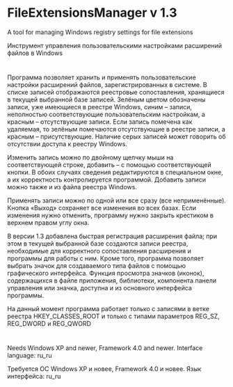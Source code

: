 # FileExtensionsManager v 1.3
A tool for managing Windows registry settings for file extensions

Инструмент управления пользовательскими настройками расширений файлов в Windows
#
Программа позволяет хранить и применять пользовательские настройки расширений файлов, зарегистрированных в системе.
В списке записей отображаются реестровые сопоставления, хранящиеся в текущей выбранной базе записей. Зелёным цветом
обозначены записи, уже имеющиеся в реестре Windows, синим – записи, неполностью соответствующие пользовательским
настройкам, а красным – отсутствующие записи. Если запись помечена как удаляемая, то зелёным помечаются отсутствующие в
реестре записи, а красным – присутствующие. Наличие серых записей может говорить об отсутствии доступа к реестру Windows.

Изменить запись можно по двойному щелчку мыши на соответствующей строке, добавить – с помощью соответствующей кнопки. 
В обоих случаях сведения редактируются в специальном окне, а их корректность контролируется программой. Добавить записи 
можно также и из файла реестра Windows.

Применять записи можно по одной или все сразу (все неприменённые). Кнопка «Выход» 
сохраняет все изменения во всех базах. Если изменения нужно отменить, программу нужно закрыть крестиком в верхнем правом 
углу окна.

В версии 1.3 добавлена быстрая регистрация расширения файла; при этом в текущей выбранной базе создаются записи реестра,
необходимые для корректного сопоставления расширения и программы для работы с ним. Кроме того, программа позволяет
выбрать значок для создаваемого типа файлов с помощью графического интерфейса. Функция просмотра значков (иконок),
содержащихся в файле приложения, библиотеки, компонента панели управления или значка, доступна и из основного
интерфейса программы.

На данный момент программа работает только с записями в ветке реестра HKEY_CLASSES_ROOT и только с типами параметров 
REG_SZ, REG_DWORD и REG_QWORD
#
Needs Windows XP and newer, Framework 4.0 and newer. Interface language: ru_ru

Требуется ОС Windows XP и новее, Framework 4.0 и новее. Язык интерфейса: ru_ru
